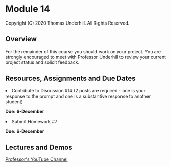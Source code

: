 # Module 14
Copyright (C) 2020 Thomas Underhill.  All Rights Reserved.
<br>
## Overview
For the remainder of this course you should work on your project.  You are strongly encouraged to meet with Professor Underhill to review your current project status and solicit feedback.


## Resources, Assignments and Due Dates

<li>Contribute to Discussion #14 (2 posts are required - one is your response to the prompt and one is a substantive response to another student) <br>

****Due: 6-December**** <br>

<li>Submit Homework #7 <br>

****Due: 6-December**** <br>


## Lectures and Demos
[Professor's YouTube Channel](https://www.youtube.com/channel/UC3vqKF4jspXh8hxFLpTfsyw?view_as=subscriber)<br><br>
